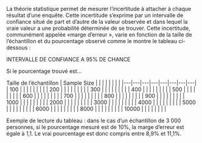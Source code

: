 



La théorie statistique permet de mesurer l’incertitude à attacher à chaque résultat d’une enquête. Cette incertitude s’exprime par un intervalle de confiance situé de part et d’autre de la valeur observée et dans lequel la vraie valeur a une probabilité déterminée de se trouver. Cette incertitude, communément appelée «marge d’erreur », varie en fonction de la taille de l’échantillon et du pourcentage observé comme le montre le tableau ci-dessous :


INTERVALLE DE CONFIANCE A 95% DE CHANCE

Si le pourcentage trouvé est...

Taille de l’échantillon
| Sample Size  |   |   |   |   |   |   |   |
|---|---|---|---|---|---|---|---|
| 100  |   |   |   |   |   |   |   |
| 200  |   |   |   |   |   |   |   |
| 300  |   |   |   |   |   |   |   |
| 400  |   |   |   |   |   |   |   |
| 500  |   |   |   |   |   |   |   |
| 600  |   |   |   |   |   |   |   |
| 700  |   |   |   |   |   |   |   |
| 800  |   |   |   |   |   |   |   |
| 900  |   |   |   |   |   |   |   |
| 1000  |   |   |   |   |   |   |   |
| 2000  |   |   |   |   |   |   |   |
| 3000  |   |   |   |   |   |   |   |
| 4000  |   |   |   |   |   |   |   |
| 5000  |   |   |   |   |   |   |   |
| 6000  |   |   |   |   |   |   |   |
| 8000  |   |   |   |   |   |   |   |
| 10000  |   |   |   |   |   |   |   |


Exemple de lecture du tableau : dans le cas d’un échantillon de 3 000 personnes, si le pourcentage mesuré est de 10%, la marge d’erreur est égale à 1,1. Le vrai pourcentage est donc compris entre 8,9% et 11,1%.
